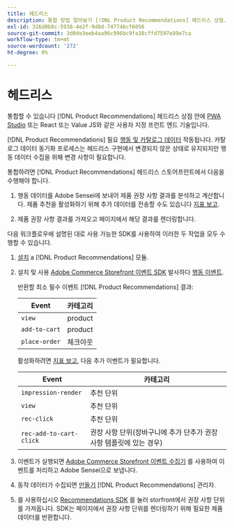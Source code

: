 ```yaml
---
title: 헤드리스
description: 통합 방법 알아보기 [!DNL Product Recommendations] 헤드리스 상점.
exl-id: 316d0b0c-5938-4e2f-9d0d-747746cf6056
source-git-commit: 3d0de3eeb4aa96c996bc9fa38cffd7597e89e7ca
workflow-type: tm+mt
source-wordcount: '272'
ht-degree: 0%

---
```


# 헤드리스

통합할 수 있습니다 [!DNL Product Recommendations] 헤드리스 상점 안에 [PWA Studio](https://developer.adobe.com/commerce/pwa-studio/) 또는 React 또는 Value JS와 같은 사용자 지정 프런트 엔드 기술입니다.

[!DNL Product Recommendations] 필요 [행동 및 카탈로그 데이터](https://experienceleague.adobe.com/docs/commerce-merchant-services/product-recommendations/developer/development-overview.html) 작동됩니다. 카탈로그 데이터 동기화 프로세스는 헤드리스 구현에서 변경되지 않은 상태로 유지되지만 행동 데이터 수집을 위해 변경 사항이 필요합니다.

통합하려면 [!DNL Product Recommendations] 헤드리스 스토어프런트에서 다음을 수행해야 합니다.

1. 행동 데이터를 Adobe Sensei에 보내어 제품 권장 사항 결과를 분석하고 계산합니다. 제품 추천을 활성화하기 위해 추가 데이터를 전송할 수도 있습니다 [지표 보고](workspace.md).

1. 제품 권장 사항 결과를 가져오고 페이지에서 해당 결과를 렌더링합니다.

다음 워크플로우에 설명된 대로 사용 가능한 SDK를 사용하여 이러한 두 작업을 모두 수행할 수 있습니다.

1. [설치](install-configure.md) a [!DNL Product Recommendations] 모듈.

1. 설치 및 사용 [Adobe Commerce Storefront 이벤트 SDK](https://developer.adobe.com/commerce/services/shared-services/storefront-events/sdk/) 발사하다 [행동 이벤트](https://experienceleague.adobe.com/docs/commerce-merchant-services/product-recommendations/developer/events.html).

   반환할 최소 필수 이벤트 [!DNL Product Recommendations] 결과:

   | Event | 카테고리 |
   |--- | ---|
   | `view` | product |
   | `add-to-cart` | product |
   | `place-order` | 체크아웃 |

   활성화하려면 [지표 보고](workspace.md), 다음 추가 이벤트가 필요합니다.

   | Event | 카테고리 |
   |--- | ---|
   | `impression-render` | 추천 단위 |
   | `view` | 추천 단위 |
   | `rec-click` | 추천 단위 |
   | `rec-add-to-cart-click` | 권장 사항 단위(장바구니에 추가 단추가 권장 사항 템플릿에 있는 경우) |

1. 이벤트가 실행되면 [Adobe Commerce Storefront 이벤트 수집기](https://developer.adobe.com/commerce/services/shared-services/storefront-events/collector/) 를 사용하여 이벤트를 처리하고 Adobe Sensei으로 보냅니다.

1. 동작 데이터가 수집되면 [만들기](create.md) [!DNL Product Recommendations] 관리자.

1. 를 사용하십시오 [Recommendations SDK](https://developer.adobe.com/commerce/services/product-recommendations/) 를 눌러 storfront에서 권장 사항 단위를 가져옵니다. SDK는 페이지에서 권장 사항 단위를 렌더링하기 위해 필요한 제품 데이터를 반환합니다.
